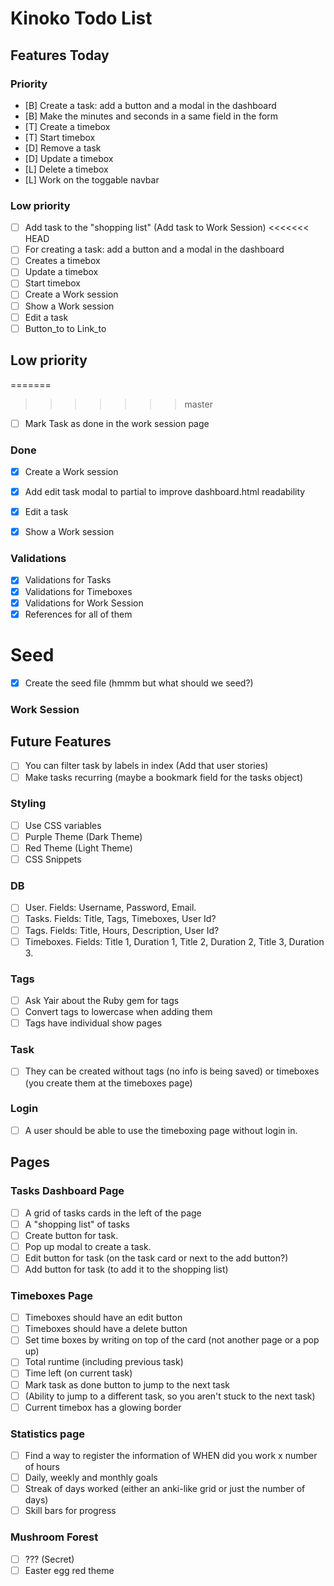 # Kinoko Todo List

## Features Today

### Priority
- [B] Create a task: add a button and a modal in the dashboard
- [B] Make the minutes and seconds in a same field in the form
- [T] Create a timebox
- [T] Start timebox
- [D] Remove a task
- [D] Update a timebox
- [L] Delete a timebox
- [L] Work on the toggable navbar

### Low priority
- [ ] Add task to the "shopping list" (Add task to Work Session)
<<<<<<< HEAD
- [ ] For creating a task: add a button and a modal in the dashboard
- [ ] Creates a timebox
- [ ] Update a timebox
- [ ] Start timebox
- [ ] Create a Work session
- [ ] Show a Work session
- [ ] Edit a task
- [ ] Button_to to Link_to

## Low priority
=======
>>>>>>> master
- [ ] Mark Task as done in the work session page

### Done
- [X] Create a Work session
- [x] Add edit task modal to partial to improve dashboard.html readability
- [X] Edit a task
- [X] Show a Work session


### Validations
- [X] Validations for Tasks
- [X] Validations for Timeboxes
- [X] Validations for Work Session
- [X] References for all of them

# Seed
- [x] Create the seed file (hmmm but what should we seed?)

### Work Session

## Future Features
- [ ] You can filter task by labels in index (Add that user stories)
- [ ] Make tasks recurring (maybe a bookmark field for the tasks object)

### Styling
- [ ] Use CSS variables
- [ ] Purple Theme (Dark Theme)
- [ ] Red Theme (Light Theme)
- [ ] CSS Snippets

### DB
- [ ] User. Fields: Username, Password, Email.
- [ ] Tasks. Fields: Title, Tags, Timeboxes, User Id?
- [ ] Tags. Fields: Title, Hours, Description, User Id?
- [ ] Timeboxes. Fields: Title 1, Duration 1, Title 2, Duration 2, Title 3, Duration 3.

### Tags
- [ ] Ask Yair about the Ruby gem for tags
- [ ] Convert tags to lowercase when adding them
- [ ] Tags have individual show pages

### Task
- [ ] They can be created without tags (no info is being saved) or timeboxes (you create them at the timeboxes page)

### Login
- [ ] A user should be able to use the timeboxing page without login in.

## Pages

### Tasks Dashboard Page
- [ ] A grid of tasks cards in the left of the page
- [ ] A "shopping list" of tasks
- [ ] Create button for task.
- [ ] Pop up modal to create a task.
- [ ] Edit button for task (on the task card or next to the add button?)
- [ ] Add button for task (to add it to the shopping list)

### Timeboxes Page
- [ ] Timeboxes should have an edit button
- [ ] Timeboxes should have a delete button
- [ ] Set time boxes by writing on top of the card (not another page or a pop up)
- [ ] Total runtime (including previous task)
- [ ] Time left (on current task)
- [ ] Mark task as done button to jump to the next task
- [ ] (Ability to jump to a different task, so you aren't stuck to the next task)
- [ ] Current timebox has a glowing border

### Statistics page
- [ ] Find a way to register the information of WHEN did you work x number of hours
- [ ] Daily, weekly and monthly goals
- [ ] Streak of days worked (either an anki-like grid or just the number of days)
- [ ] Skill bars for progress

### Mushroom Forest
- [ ] ??? (Secret)
- [ ] Easter egg red theme
